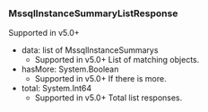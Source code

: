 ### MssqlInstanceSummaryListResponse
Supported in v5.0+

- data: list of MssqlInstanceSummarys
  - Supported in v5.0+
  List of matching objects.
- hasMore: System.Boolean
  - Supported in v5.0+
  If there is more.
- total: System.Int64
  - Supported in v5.0+
  Total list responses.
